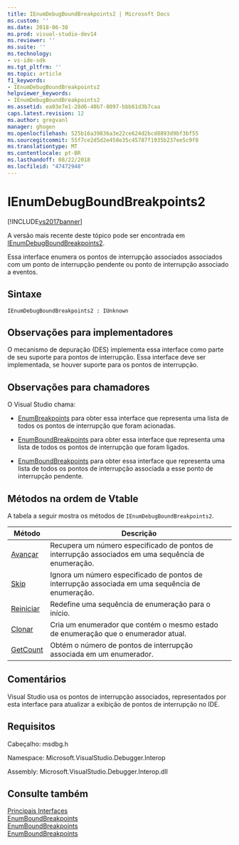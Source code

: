 ```yaml
---
title: IEnumDebugBoundBreakpoints2 | Microsoft Docs
ms.custom: ''
ms.date: 2018-06-30
ms.prod: visual-studio-dev14
ms.reviewer: ''
ms.suite: ''
ms.technology:
- vs-ide-sdk
ms.tgt_pltfrm: ''
ms.topic: article
f1_keywords:
- IEnumDebugBoundBreakpoints2
helpviewer_keywords:
- IEnumDebugBoundBreakpoints2
ms.assetid: ea03e7e1-28d6-40b7-8097-bbb61d3b7caa
caps.latest.revision: 12
ms.author: gregvanl
manager: ghogen
ms.openlocfilehash: 525b16a39836a3e22ce624d2bcd8893d9bf3bf55
ms.sourcegitcommit: 55f7ce2d5d2e458e35c45787f1935b237ee5c9f8
ms.translationtype: MT
ms.contentlocale: pt-BR
ms.lasthandoff: 08/22/2018
ms.locfileid: "47472948"
---
```

# <a name="ienumdebugboundbreakpoints2"></a>IEnumDebugBoundBreakpoints2
[!INCLUDE[vs2017banner](../../../includes/vs2017banner.md)]

A versão mais recente deste tópico pode ser encontrada em [IEnumDebugBoundBreakpoints2](https://docs.microsoft.com/visualstudio/extensibility/debugger/reference/ienumdebugboundbreakpoints2).  
  
Essa interface enumera os pontos de interrupção associados associados com um ponto de interrupção pendente ou ponto de interrupção associado a eventos.  
  
## <a name="syntax"></a>Sintaxe  
  
```  
IEnumDebugBoundBreakpoints2 : IUnknown  
```  
  
## <a name="notes-for-implementers"></a>Observações para implementadores  
 O mecanismo de depuração (DES) implementa essa interface como parte de seu suporte para pontos de interrupção. Essa interface deve ser implementada, se houver suporte para os pontos de interrupção.  
  
## <a name="notes-for-callers"></a>Observações para chamadores  
 O Visual Studio chama:  
  
-   [EnumBreakpoints](../../../extensibility/debugger/reference/idebugbreakpointevent2-enumbreakpoints.md) para obter essa interface que representa uma lista de todos os pontos de interrupção que foram acionadas.  
  
-   [EnumBoundBreakpoints](../../../extensibility/debugger/reference/idebugbreakpointboundevent2-enumboundbreakpoints.md) para obter essa interface que representa uma lista de todos os pontos de interrupção que foram ligados.  
  
-   [EnumBoundBreakpoints](../../../extensibility/debugger/reference/idebugpendingbreakpoint2-enumboundbreakpoints.md) para obter essa interface que representa uma lista de todos os pontos de interrupção associada a esse ponto de interrupção pendente.  
  
## <a name="methods-in-vtable-order"></a>Métodos na ordem de Vtable  
 A tabela a seguir mostra os métodos de `IEnumDebugBoundBreakpoints2`.  
  
|Método|Descrição|  
|------------|-----------------|  
|[Avançar](../../../extensibility/debugger/reference/ienumdebugboundbreakpoints2-next.md)|Recupera um número especificado de pontos de interrupção associados em uma sequência de enumeração.|  
|[Skip](../../../extensibility/debugger/reference/ienumdebugboundbreakpoints2-skip.md)|Ignora um número especificado de pontos de interrupção associada em uma sequência de enumeração.|  
|[Reiniciar](../../../extensibility/debugger/reference/ienumdebugboundbreakpoints2-reset.md)|Redefine uma sequência de enumeração para o início.|  
|[Clonar](../../../extensibility/debugger/reference/ienumdebugboundbreakpoints2-clone.md)|Cria um enumerador que contém o mesmo estado de enumeração que o enumerador atual.|  
|[GetCount](../../../extensibility/debugger/reference/ienumdebugboundbreakpoints2-getcount.md)|Obtém o número de pontos de interrupção associada em um enumerador.|  
  
## <a name="remarks"></a>Comentários  
 Visual Studio usa os pontos de interrupção associados, representados por esta interface para atualizar a exibição de pontos de interrupção no IDE.  
  
## <a name="requirements"></a>Requisitos  
 Cabeçalho: msdbg.h  
  
 Namespace: Microsoft.VisualStudio.Debugger.Interop  
  
 Assembly: Microsoft.VisualStudio.Debugger.Interop.dll  
  
## <a name="see-also"></a>Consulte também  
 [Principais Interfaces](../../../extensibility/debugger/reference/core-interfaces.md)   
 [EnumBoundBreakpoints](../../../extensibility/debugger/reference/idebugbreakpointboundevent2-enumboundbreakpoints.md)   
 [EnumBoundBreakpoints](../../../extensibility/debugger/reference/idebugpendingbreakpoint2-enumboundbreakpoints.md)   
 [EnumBoundBreakpoints](../../../extensibility/debugger/reference/idebugpendingbreakpoint2-enumboundbreakpoints.md)

